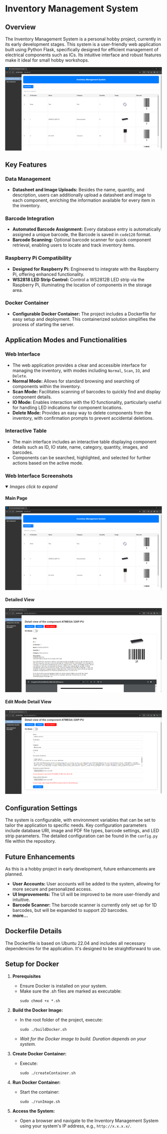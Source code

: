 # Inventory Management System

## Overview
The Inventory Management System is a personal hobby project, currently in its early development stages. This system is a user-friendly web application built using Python Flask, specifically designed for efficient management of electrical components such as ICs. Its intuitive interface and robust features make it ideal for small hobby workshops.

![Web Interface](demo-images/MainPage.png)

## Key Features

### Data Management
- **Datasheet and Image Uploads:** Besides the name, quantity, and description, users can additionally upload a datasheet and image to each component, enriching the information available for every item in the inventory.

### Barcode Integration
- **Automated Barcode Assignment:** Every database entry is automatically assigned a unique barcode, the Barcode is saved in `code128` format.
- **Barcode Scanning:** Optional barcode scanner for quick component retrieval, enabling users to locate and track inventory items.

### Raspberry Pi Compatibility
- **Designed for Raspberry Pi:** Engineered to integrate with the Raspberry Pi, offering enhanced functionality.
- **WS2818 LED Strip Control:** Control a WS2812B LED strip via the Raspberry Pi, illuminating the location of components in the storage area.

### Docker Container
- **Configurable Docker Container:** The project includes a Dockerfile for easy setup and deployment. This containerized solution simplifies the process of starting the server.

## Application Modes and Functionalities

### Web Interface
- The web application provides a clear and accessible interface for managing the inventory, with modes including `Normal`, `Scan`, `IO`, and `Delete`.
- **Normal Mode:** Allows for standard browsing and searching of components within the inventory.
- **Scan Mode:** Facilitates scanning of barcodes to quickly find and display component details.
- **IO Mode:** Enables interaction with the IO functionality, particularly useful for handling LED indications for component locations.
- **Delete Mode:** Provides an easy way to delete components from the inventory, with confirmation prompts to prevent accidental deletions.

### Interactive Table
- The main interface includes an interactive table displaying component details such as ID, IO state, name, category, quantity, images, and barcodes.
- Components can be searched, highlighted, and selected for further actions based on the active mode.

### Web Interface Screenshots
<details open>
<summary><i>Images click to expand</i></summary>

#### Main Page
![Web Interface](demo-images/MainPage.png)

#### Detailed View
![Detailed View](demo-images/DetailPage.png)

#### Edit Mode Detail View
![Edit Detail View](demo-images/EditModeDetailPage.png)
</details>

## Configuration Settings
The system is configurable, with environment variables that can be set to tailor the application to specific needs. Key configuration parameters include database URI, image and PDF file types, barcode settings, and LED strip parameters. The detailed configuration can be found in the `config.py` file within the repository.

## Future Enhancements
As this is a hobby project in early development, future enhancements are planned.
- **User Accounts:** User accounts will be added to the system, allowing for more secure and personalized access.
- **UI Improvements:** The UI will be improved to be more user-friendly and intuitive.
- **Barcode Scanner:** The barcode scanner is currently only set up for 1D barcodes, but will be expanded to support 2D barcodes.
- **more...**

## Dockerfile Details
The Dockerfile is based on Ubuntu 22.04 and includes all necessary dependencies for the application. It's designed to be straightforward to use.

## Setup for Docker

1. **Prerequisites** 
    - Ensure Docker is installed on your system.
    - Make sure the .sh files are marked as executable:
        ```
        sudo chmod +x *.sh
        ```
2. **Build the Docker Image:**
   - In the root folder of the project, execute:
     ```
     sudo ./buildDocker.sh
     ```
   - *Wait for the Docker image to build. Duration depends on your system.*

3. **Create Docker Container:**
   - Execute:
     ```
     sudo ./createContainer.sh
     ```

4. **Run Docker Container:**
   - Start the container:
     ```
     sudo ./runImage.sh
     ```

5. **Access the System:**
   - Open a browser and navigate to the Inventory Management System using your system's IP address, e.g., `http://x.x.x.x/`.

